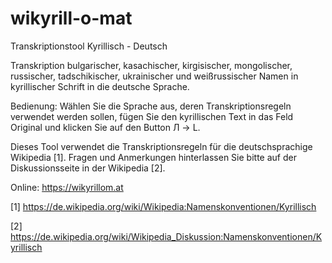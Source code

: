 # wikyrill-o-mat
Transkriptionstool Kyrillisch - Deutsch

Transkription bulgarischer, kasachischer, kirgisischer, mongolischer, russischer, tadschikischer, ukrainischer und weißrussischer Namen in kyrillischer Schrift in die deutsche Sprache.

Bedienung: Wählen Sie die Sprache aus, deren Transkriptionsregeln verwendet werden sollen, fügen Sie den kyrillischen Text in das Feld Original und klicken Sie auf den Button Л → L.

Dieses Tool verwendet die Transkriptionsregeln für die deutschsprachige Wikipedia [1]. Fragen und Anmerkungen hinterlassen Sie bitte auf der Diskussionsseite in der Wikipedia [2].

Online: https://wikyrillom.at

[1] https://de.wikipedia.org/wiki/Wikipedia:Namenskonventionen/Kyrillisch

[2] https://de.wikipedia.org/wiki/Wikipedia_Diskussion:Namenskonventionen/Kyrillisch
